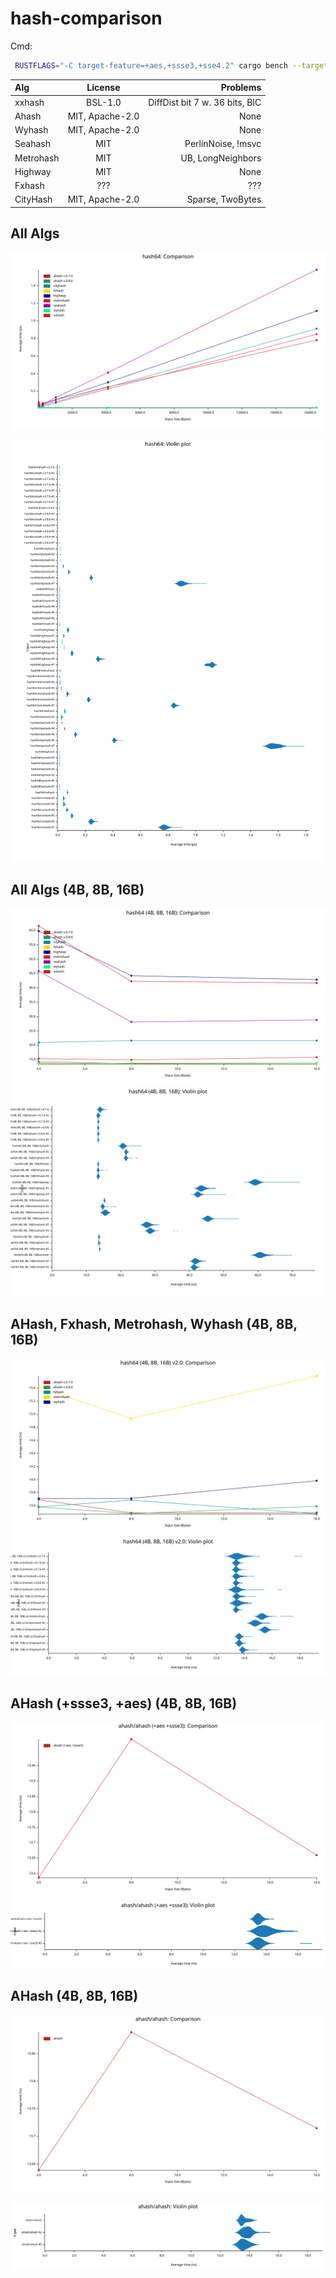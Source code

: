 # hash-comparison

Cmd:

```sh
 RUSTFLAGS="-C target-feature=+aes,+ssse3,+sse4.2" cargo bench --target=x86_64-unknown-linux-musl
```

| Alg       |     License     |                       Problems |
| :-------- | :-------------: | -----------------------------: |
| xxhash    |     BSL-1.0     | DiffDist bit 7 w. 36 bits, BIC |
| Ahash     | MIT, Apache-2.0 |                           None |
| Wyhash    | MIT, Apache-2.0 |                           None |
| Seahash   |       MIT       |             PerlinNoise, !msvc |
| Metrohash |       MIT       |              UB, LongNeighbors |
| Highway   |       MIT       |                           None |
| Fxhash    |       ???       |                            ??? |
| CityHash  | MIT, Apache-2.0 |               Sparse, TwoBytes |

## All Algs

![hash plot](./criterion/hash64/report/lines.svg)

<!-- <img src="./criterion/hash64/report/lines.svg"> -->

![hash violin](./criterion/hash64/report/violin.svg)

<!-- <img src="./criterion/hash64/report/violin.svg"> -->

## All Algs (4B, 8B, 16B)

<!-- ![hash plot]("./criterion/hash64 (4B, 8B, 16B)/report/lines.svg") -->

<!-- ![hash violin]("./criterion/hash64 (4B, 8B, 16B)/report/violin.svg") -->

<img src="./criterion/hash64 (4B, 8B, 16B)/report/lines.svg">

<img src="./criterion/hash64 (4B, 8B, 16B)/report/violin.svg">

## AHash, Fxhash, Metrohash, Wyhash (4B, 8B, 16B)

<!-- ![hash plot]("./criterion/hash64 (4B, 8B, 16B) v2.0/report/lines.svg") -->

<!-- ![hash violin]("./criterion/hash64 (4B, 8B, 16B) v2.0/report/violin.svg") -->

<img src="./criterion/hash64 (4B, 8B, 16B) v2.0/report/lines.svg">

<img src="./criterion/hash64 (4B, 8B, 16B) v2.0/report/violin.svg">

## AHash (+ssse3, +aes) (4B, 8B, 16B)

<!-- ![hash plot]("./criterion/ahash/ahash (+aes +ssse3)/report/lines.svg") -->

<!-- ![hash violin]("./criterion/ahash/ahash (+aes +ssse3)/report/violin.svg") -->

<img src="./criterion/ahash/ahash (+aes +ssse3)/report/lines.svg">

<img src="./criterion/ahash/ahash (+aes +ssse3)/report/violin.svg">

## AHash (4B, 8B, 16B)

![hash plot](./criterion/ahash/ahash/report/lines.svg)

![hash violin](./criterion/ahash/ahash/report/violin.svg)
